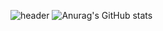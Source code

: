 ![header](https://capsule-render.vercel.app/api?text=Hyung%20gun%20Ginhub!&fontColor=d6ace6&animation=twinkling&)
![Anurag's GitHub stats](https://github-readme-stats.vercel.app/api?username=Hyung-Gunny&show_icons=true&theme=radical)
